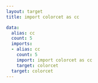 ```yaml
---
layout: target
title: import colorcet as cc

data:
  alias: cc
  count: 5
  imports:
  - alias: cc
    count: 5
    import: import colorcet as cc
    target: colorcet
  target: colorcet
---
```

